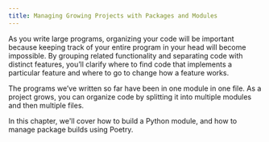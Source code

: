```yaml
---
title: Managing Growing Projects with Packages and Modules
---
```


As you write large programs, organizing your code will be important because keeping track of your entire program in your head will become impossible. By grouping related functionality and separating code with distinct features, you’ll clarify where to find code that implements a particular feature and where to go to change how a feature works.

The programs we’ve written so far have been in one module in one file. As a project grows, you can organize code by splitting it into multiple modules and then multiple files. 

<!-- section for adding rust binaries to a Python package -->

In this chapter, we'll cover how to build a Python module, and how to manage package builds using Poetry. 